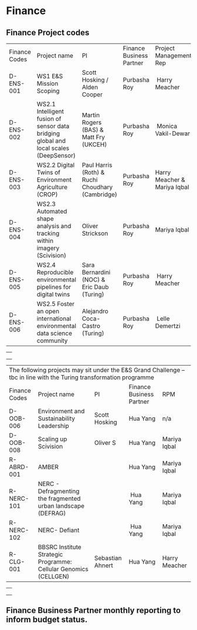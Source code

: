 # Finance
## Finance Project codes

<table>
  <tr>
   <td>
Finance Codes
   </td>
   <td>Project name
   </td>
   <td>PI
   </td>
   <td>Finance Business Partner
   </td>
   <td>Project Management Rep
   </td>
  </tr>
  <tr>
   <td>D-ENS-001
   </td>
   <td>WS1 E&S Mission Scoping
   </td>
   <td>Scott Hosking / Alden Cooper
   </td>
   <td>Purbasha Roy
   </td>
   <td> Harry Meacher
   </td>
  </tr>
  <tr>
   <td>D-ENS-002
   </td>
   <td>WS2.1 Intelligent fusion of sensor data bridging global and local scales (DeepSensor)
   </td>
   <td>Martin Rogers (BAS) & Matt Fry (UKCEH)
   </td>
   <td>Purbasha Roy
   </td>
   <td> Monica Vakil-Dewar
   </td>
  </tr>
  <tr>
   <td>D-ENS-003
   </td>
   <td>WS2.2 Digital Twins of Environment Agriculture (CROP)
   </td>
   <td>Paul Harris (Roth) & Ruchi Choudhary (Cambridge)
   </td>
   <td>Purbasha Roy
   </td>
   <td>Harry Meacher & Mariya Iqbal
   </td>
  </tr>
  <tr>
   <td>D-ENS-004
   </td>
   <td>WS2.3 Automated shape analysis and tracking within imagery (Scivision)
   </td>
   <td>Oliver Strickson
   </td>
   <td>Purbasha Roy
   </td>
   <td>Mariya Iqbal
   </td>
  </tr>
  <tr>
   <td>D-ENS-005
   </td>
   <td>WS2.4 Reproducible environmental pipelines for digital twins
   </td>
   <td>Sara Bernardini (NOC) & Eric Daub (Turing)
   </td>
   <td>Purbasha Roy
   </td>
   <td> Harry Meacher
   </td>
  </tr>
  <tr>
   <td>D-ENS-006
   </td>
   <td>WS2.5 Foster an open international environmental data science community
   </td>
   <td>Alejandro Coca-Castro (Turing)
   </td>
   <td>Purbasha Roy
   </td>
   <td> Lelle Demertzi 
   </td>
  </tr>
</table>



<table>
  <tr>
   <td>
   </td>
  </tr>
  <tr>
   <td>
   </td>
  </tr>
  <tr>
   <td>
   </td>
  </tr>
</table>



<table>
  <tr>
   <td colspan="5" >The following projects may sit under the E&S Grand Challenge – tbc in line with the Turing transformation programme 
   </td>
  </tr>
  <tr>
   <td>Finance Codes
   </td>
   <td>Project name
   </td>
   <td>PI 
   </td>
   <td>Finance Business Partner
   </td>
   <td>RPM
   </td>
  </tr>
  <tr>
   <td>D-OOB-006
   </td>
   <td>Environment and Sustainability Leadership
   </td>
   <td>Scott Hosking
   </td>
   <td>Hua Yang
   </td>
   <td>n/a
   </td>
  </tr>
  <tr>
   <td>D-OOB-008
   </td>
   <td>Scaling up Scivision
   </td>
   <td>Oliver S
   </td>
   <td>Hua Yang
   </td>
   <td>Mariya Iqbal
   </td>
  </tr>
  <tr>
   <td>R-ABRD-001
   </td>
   <td>AMBER
   </td>
   <td>
   </td>
   <td>Hua Yang
   </td>
   <td>Mariya Iqbal
   </td>
  </tr>
  <tr>
   <td>R-NERC-101
   </td>
   <td>NERC - Defragmenting the fragmented urban landscape (DEFRAG)
   </td>
   <td>
   </td>
   <td> Hua Yang
   </td>
   <td>Mariya Iqbal
   </td>
  </tr>
  <tr>
   <td>R-NERC-102
   </td>
   <td>NERC- Defiant
   </td>
   <td>
   </td>
   <td> Hua Yang
   </td>
   <td>Mariya Iqbal
   </td>
  </tr>
  <tr>
   <td>R-CLG-001
   </td>
   <td>BBSRC Institute Strategic Programme: Cellular Genomics (CELLGEN)
   </td>
   <td>Sebastian Ahnert 
   </td>
   <td>Hua Yang
   </td>
   <td>Harry Meacher
   </td>
  </tr>
</table>



<table>
  <tr>
   <td>
   </td>
  </tr>
  <tr>
   <td>
   </td>
  </tr>
  <tr>
   <td>
   </td>
  </tr>
</table>




## Finance Business Partner monthly reporting to inform budget status.


